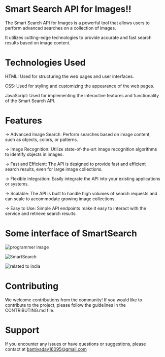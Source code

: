 # Smart Search API for Images!!
The Smart Search API for Images is a powerful tool that allows users to perform advanced searches on a collection of images.

It utilizes cutting-edge technologies to provide accurate and fast search results based on image content.

# Technologies Used
HTML: Used for structuring the web pages and user interfaces.

CSS: Used for styling and customizing the appearance of the web pages.

JavaScript: Used for implementing the interactive features and functionality of the Smart Search API.

# Features
-> Advanced Image Search: Perform searches based on image content, such as objects, colors, or patterns.

-> Image Recognition: Utilize state-of-the-art image recognition algorithms to identify objects in images.

-> Fast and Efficient: The API is designed to provide fast and efficient search results, even for large image collections.

-> Flexible Integration: Easily integrate the API into your existing applications or systems.

-> Scalable: The API is built to handle high volumes of search requests and can scale to accommodate growing image collections.

-> Easy to Use: Simple API endpoints make it easy to interact with the service and retrieve search results.

# Some interface of SmartSearch

![programmer image](https://github.com/ankit3388/SmartSearch/assets/106178304/70d953e8-289b-4563-be36-a4a572ddf110)

![SmartSearch](https://github.com/ankit3388/SmartSearch/assets/106178304/e6214c63-ba99-4456-a552-edc9ddce73b0)

![related to india](https://github.com/ankit3388/SmartSearch/assets/106178304/d52fe27e-857d-4514-b002-609923ff266a)

# Contributing
We welcome contributions from the community! If you would like to contribute to the project, please follow the guidelines in the CONTRIBUTING.md file.

# Support
If you encounter any issues or have questions or suggestions, please contact at bantiyadav16095@gmail.com
